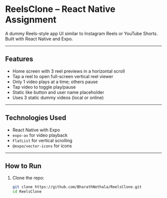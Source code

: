 # ReelsClone – React Native Assignment

A dummy Reels-style app UI similar to Instagram Reels or YouTube Shorts. Built with React Native and Expo.

---

## Features
- Home screen with 3 reel previews in a horizontal scroll
- Tap a reel to open full-screen vertical reel viewer
- Only 1 video plays at a time; others pause
- Tap video to toggle play/pause
- Static like button and user name placeholder
- Uses 3 static dummy videos (local or online)

---

## Technologies Used
- React Native with Expo
- `expo-av` for video playback
- `FlatList` for vertical scrolling
- `@expo/vector-icons` for icons

---

## How to Run
1. Clone the repo:
   ```bash
   git clone https://github.com/BharathNethala/ReelsClone.git
   cd ReelsClone

